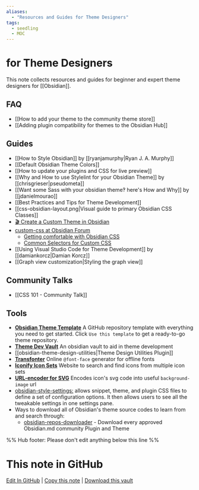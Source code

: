 ```yaml
---
aliases: 
  - "Resources and Guides for Theme Designers"
tags:
  - seedling
  - MOC
---
```


# for Theme Designers

This note collects resources and guides for beginner and expert theme designers for [[Obsidian]].

## FAQ

- [[How to add your theme to the community theme store]]
- [[Adding plugin compatibility for themes to the Obsidian Hub]]

## Guides

- [[How to Style Obsidian]] by [[ryanjamurphy|Ryan J. A. Murphy]]
- [[Default Obsidian Theme Colors]]
- [[How to update your plugins and CSS for live preview]]
- [[Why and How to use Stylelint for your Obsidian Theme]] by [[chrisgrieser|pseudometa]]
- [[Want some Sass with your obsidian theme‽ here's How and Why]] by [[jdanielmourao]]
- [[Best Practices and Tips for Theme Development]]
- [[css-obsidian-layout.png|Visual guide to primary Obsidian CSS Classes]]
- [🎬 Create a Custom Theme in Obsidian](https://www.youtube.com/watch?v=lyaEnxgow4E)
- [custom-css at Obsidian Forum](https://forum.obsidian.md/tag/custom-css)
  - [Getting comfortable with Obsidian CSS](https://forum.obsidian.md/t/getting-comfortable-with-obsidian-css/133)
  - [Common Selectors for Custom CSS](https://forum.obsidian.md/t/common-selectors-for-custom-css/1984)
- [[Using Visual Studio Code for Theme Development]] by [[damiankorcz|Damian Korcz]]
- [[Graph view customization|Styling the graph view]] 

## Community Talks

- [[CSS 101 - Community Talk]]

## Tools
- [**Obsidian Theme Template**](https://github.com/obsidian-community/obsidian-theme-template) A GitHub repository template with everything you need to get started. Click `Use this template` to get a ready-to-go theme repository.
- [**Theme Dev Vault**](https://github.com/obsidian-community/theme-dev-vault) An obsidian vault to aid in theme development
- [[obsidian-theme-design-utilities|Theme Design Utilities Plugin]]
- [**Transfonter**](https://transfonter.org/) Online `@font-face` generator for offline fonts
- [**Iconify Icon Sets**](https://icon-sets.iconify.design/) Website to search and find icons from multiple icon sets
- [**URL-encoder for SVG**](https://yoksel.github.io/url-encoder/) Encodes icon's svg code into useful `background-image` url
- [obsidian-style-settings:](https://github.com/mgmeyers/obsidian-style-settings) allows snippet, theme, and plugin CSS files to define a set of configuration options. It then allows users to see all the tweakable settings in one settings pane.
- Ways to download all of Obsidian's theme source codes to learn from and search through:
  - [obsidian-repos-downloader](https://github.com/claremacrae/obsidian-repos-downloader) - Download every approved Obsidian.md community Plugin and Theme

%% Hub footer: Please don't edit anything below this line %%

# This note in GitHub

<span class="git-footer">[Edit In GitHub](https://github.dev/obsidian-community/obsidian-hub/blob/main/04%20-%20Guides%2C%20Workflows%2C%20%26%20Courses/for%20Theme%20Designers.md "git-hub-edit-note") | [Copy this note](https://raw.githubusercontent.com/obsidian-community/obsidian-hub/main/04%20-%20Guides%2C%20Workflows%2C%20%26%20Courses/for%20Theme%20Designers.md "git-hub-copy-note") | [Download this vault](https://github.com/obsidian-community/obsidian-hub/archive/refs/heads/main.zip "git-hub-download-vault") </span>
